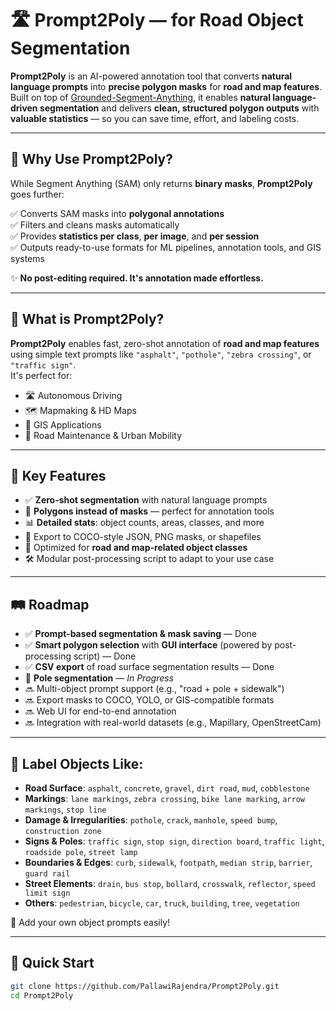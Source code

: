 # 🛣️ Prompt2Poly — for Road Object Segmentation

**Prompt2Poly** is an AI-powered annotation tool that converts **natural language prompts** into **precise polygon masks** for **road and map features**.  
Built on top of [Grounded-Segment-Anything](https://github.com/IDEA-Research/Grounded-Segment-Anything), it enables **natural language-driven segmentation** and delivers **clean, structured polygon outputs** with **valuable statistics** — so you can save time, effort, and labeling costs.

---

## 💎 Why Use Prompt2Poly?

While Segment Anything (SAM) only returns **binary masks**, **Prompt2Poly** goes further:

✅ Converts SAM masks into **polygonal annotations**  
✅ Filters and cleans masks automatically  
✅ Provides **statistics per class**, **per image**, and **per session**  
✅ Outputs ready-to-use formats for ML pipelines, annotation tools, and GIS systems

✨ **No post-editing required. It's annotation made effortless.**

---

## 🚀 What is Prompt2Poly?

**Prompt2Poly** enables fast, zero-shot annotation of **road and map features** using simple text prompts like `"asphalt"`, `"pothole"`, `"zebra crossing"`, or `"traffic sign"`.  
It's perfect for:

- 🛣️ Autonomous Driving
- 🗺️ Mapmaking & HD Maps
- 🧭 GIS Applications
- 🚧 Road Maintenance & Urban Mobility

---

## 🎯 Key Features

- ✅ **Zero-shot segmentation** with natural language prompts
- 📐 **Polygons instead of masks** — perfect for annotation tools
- 📊 **Detailed stats**: object counts, areas, classes, and more
- 💾 Export to COCO-style JSON, PNG masks, or shapefiles
- 🧠 Optimized for **road and map-related object classes**
- 🛠️ Modular post-processing script to adapt to your use case

---
## 🛤️ Roadmap

- ✅ **Prompt-based segmentation & mask saving** — Done  
- ✅ **Smart polygon selection** with **GUI interface** (powered by post-processing script) — Done  
- ✅ **CSV export** of road surface segmentation results — Done  
- 🔄 **Pole segmentation** — *In Progress*  
- 🔜 Multi-object prompt support (e.g., "road + pole + sidewalk")  
- 🔜 Export masks to COCO, YOLO, or GIS-compatible formats  
- 🔜 Web UI for end-to-end annotation  
- 🔜 Integration with real-world datasets (e.g., Mapillary, OpenStreetCam)
---

## 🧱 Label Objects Like:

- **Road Surface**: `asphalt`, `concrete`, `gravel`, `dirt road`, `mud`, `cobblestone`
- **Markings**: `lane markings`, `zebra crossing`, `bike lane marking`, `arrow markings`, `stop line`
- **Damage & Irregularities**: `pothole`, `crack`, `manhole`, `speed bump`, `construction zone`
- **Signs & Poles**: `traffic sign`, `stop sign`, `direction board`, `traffic light`, `roadside pole`, `street lamp`
- **Boundaries & Edges**: `curb`, `sidewalk`, `footpath`, `median strip`, `barrier`, `guard rail`
- **Street Elements**: `drain`, `bus stop`, `bollard`, `crosswalk`, `reflector`, `speed limit sign`
- **Others**: `pedestrian`, `bicycle`, `car`, `truck`, `building`, `tree`, `vegetation`

🔧 Add your own object prompts easily!

---

## 🧪 Quick Start

```bash
git clone https://github.com/PallawiRajendra/Prompt2Poly.git
cd Prompt2Poly
